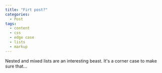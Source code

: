 ```yaml
---
title: "Firt post?"
categories:
  - Post
tags:
  - content
  - css
  - edge case
  - lists
  - markup
---
```


Nested and mixed lists are an interesting beast. It's a corner case to make sure that...
